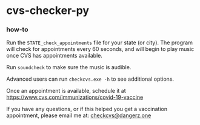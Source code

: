 # cvs-checker-py

### how-to
Run the `STATE_check_appointments` file for your state (or city). The program will check for appointments every 60 seconds, and will begin to play music once CVS has appointments available. 

Run `soundcheck` to make sure the music is audible.

Advanced users can run `checkcvs.exe -h` to see additional options.

Once an appointment is available, schedule it at https://www.cvs.com/immunizations/covid-19-vaccine

If you have any questions, or if this helped you get a vaccination appointment, please email me at:
checkcvs@dangerz.one
